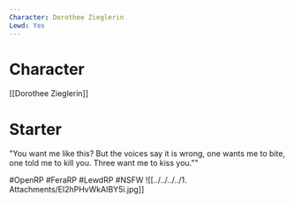 ```yaml
---
Character: Dorothee Zieglerin
Lewd: Yes
---
```

# Character
[[Dorothee Zieglerin]]

# Starter
"You want me like this? But the voices say it is wrong, one wants me to bite, one told me to kill you. Three want me to kiss you.""

#OpenRP #FeraRP #LewdRP  #NSFW
![[../../../../1. Attachments/El2hPHvWkAIBY5i.jpg]]